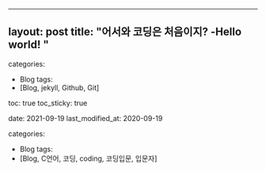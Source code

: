 
---
layout: post
title:  "어서와 코딩은 처음이지? -Hello world! "
---
categories:
  - Blog
tags:
  - [Blog, jekyll, Github, Git]

toc: true
toc_sticky: true
 
date: 2021-09-19
last_modified_at: 2020-09-19


categories:
  - Blog
tags:
  - [Blog, C언어, 코딩, coding, 코딩입문, 입문자]



